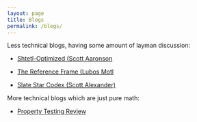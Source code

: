 ```yaml
---
layout: page
title: Blogs
permalink: /blogs/
---
```


Less technical blogs, having some amount of layman discussion:

* [Shtetl-Optimized (Scott Aaronson](https://www.scottaaronson.com/blog/)

* [The Reference Frame (Lubos Motl](https://motls.blogspot.com/)

* [Slate Star Codex (Scott Alexander)](http://slatestarcodex.com/)

More technical blogs which are just pure math:

* [Property Testing Review](https://ptreview.sublinear.info/)

